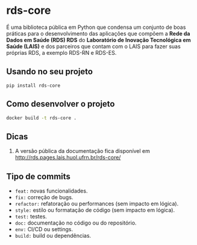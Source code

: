 # rds-core

É uma biblioteca pública em Python que condensa um conjunto de boas práticas para o desenvolvimento das aplicações 
que compõem a **Rede da Dados em Saúde (RDS) RDS**  do **Laboratório de Inovação Tecnológica em Saúde (LAIS)** 
e dos parceiros que contam com o LAIS para fazer suas próprias RDS, a exemplo 
RDS-RN e RDS-ES.

## Usando no seu projeto 

```
pip install rds-core
```

## Como desenvolver o projeto

```bash
docker build -t rds-core .
```

## Dicas

1. A versão pública da documentação fica disponível em http://rds.pages.lais.huol.ufrn.br/rds-core/

## Tipo de commits

- `feat:` novas funcionalidades.
- `fix:` correção de bugs.
- `refactor:` refatoração ou performances (sem impacto em lógica).
- `style:` estilo ou formatação de código (sem impacto em lógica).
- `test:` testes.
- `doc:` documentação no código ou do repositório.
- `env:` CI/CD ou settings.
- `build:` build ou dependências.